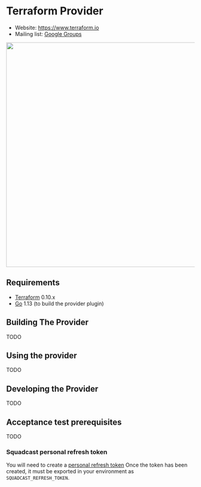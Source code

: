 Terraform Provider
==================

- Website: https://www.terraform.io
- Mailing list: [Google Groups](http://groups.google.com/group/terraform-tool)

<img src="https://cdn.rawgit.com/hashicorp/terraform-website/master/content/source/assets/images/logo-hashicorp.svg" width="600px">

Requirements
------------

-	[Terraform](https://www.terraform.io/downloads.html) 0.10.x
-	[Go](https://golang.org/doc/install) 1.13 (to build the provider plugin)

Building The Provider
---------------------
TODO

Using the provider
----------------------
TODO

Developing the Provider
---------------------------
TODO

Acceptance test prerequisites
-----------------------------
TODO

### Squadcast personal refresh token
You will need to create a [personal refresh token](https://app.squadcast.com) 
Once the token has been created, it must be exported in your environment as `SQUADCAST_REFRESH_TOKEN`.

